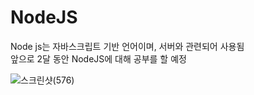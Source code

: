 # NodeJS

Node js는 자바스크립트 기반 언어이며, 서버와 관련되어 사용됨 <br>
앞으로 2달 동안 NodeJS에 대해 공부를 할 예정

![스크린샷(576)](https://user-images.githubusercontent.com/68580694/123521669-0ab58f80-d6f3-11eb-9c00-87191e8bb63b.png)
